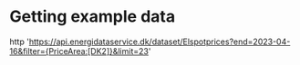 # Getting example data

http 'https://api.energidataservice.dk/dataset/Elspotprices?end=2023-04-16&filter={PriceArea:[DK2]}&limit=23' 
